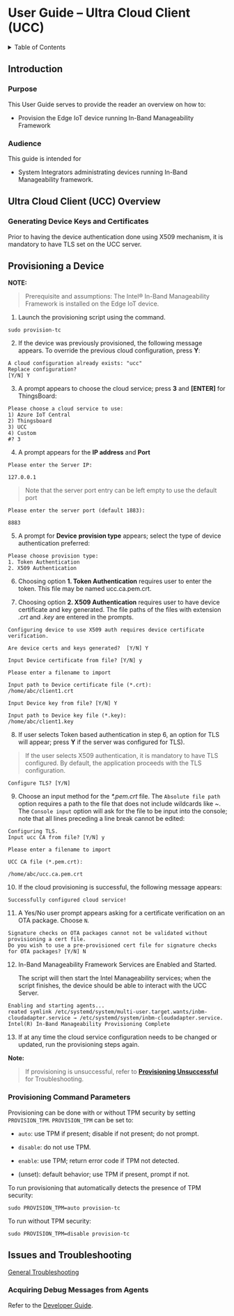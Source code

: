 # User Guide – Ultra Cloud Client (UCC)

<details>
<summary>Table of Contents</summary>

1. [Introduction](#introduction)
    1. [Purpose](#purpose)
    2. [Audience](#audience)
2. [Ultra Cloud Client (UCC) Overview](#ultra-cloud-client-ucc-overview)
    1. [Generating Device Keys and Certificates](#generating-device-keys-and-certificates)
3. [Provisioning a Device](#provisioning-a-device)
   1. [Provisioning Command Parameters](#provisioning-command-parameters)
4. [Issues and Troubleshooting](#issues-and-troubleshooting)
    1. [Acquiring Debug Messages from Agents](#acquiring-debug-messages-from-agents)

</details>

## Introduction
### Purpose

This User Guide serves to provide the reader an overview on how to:
- Provision the Edge IoT device running In-Band Manageability Framework

### Audience

This guide is intended for

- System Integrators administrating devices running In-Band
    Manageability framework.

## Ultra Cloud Client (UCC) Overview

### Generating Device Keys and Certificates

Prior to having the device authentication done using X509 mechanism, it
is mandatory to have TLS set on the UCC server. 

## Provisioning a Device

**NOTE:**
> Prerequisite and assumptions: The Intel® In-Band Manageability Framework is installed on the Edge IoT device.

1. Launch the provisioning script using the command.
```shell
sudo provision-tc
```

2. If the device was previously provisioned, the following message
    appears. To override the previous cloud configuration, press **Y**:

```
A cloud configuration already exists: "ucc"
Replace configuration?
[Y/N] Y
```

3. A prompt appears to choose the cloud service; press **3** and
    **\[ENTER\]** for ThingsBoard:

```
Please choose a cloud service to use:
1) Azure IoT Central
2) Thingsboard
3) UCC
4) Custom
#? 3
```

4. A prompt appears for the **IP address** and **Port**   
    
```
Please enter the Server IP:

127.0.0.1
```
> Note that the server port entry can be left empty to use the default port
```
Please enter the server port (default 1883):

8883
```

5. A prompt for **Device** **provision type** appears; select the type
    of device authentication preferred:
``` 
Please choose provision type:
1. Token Authentication
2. X509 Authentication
```

6. Choosing option **1. Token Authentication** requires user to enter
    the token. This file may be named ucc.ca.pem.crt.

7. Choosing option **2. X509 Authentication** requires user to have
    device certificate and key generated.
    The file paths of the files with extension *.crt* and *.key* are entered in
    the prompts.
```
Configuring device to use X509 auth requires device certificate verification.

Are device certs and keys generated?  [Y/N] Y

Input Device certificate from file? [Y/N] y

Please enter a filename to import 

Input path to Device certificate file (*.crt):
/home/abc/client1.crt

Input Device key from file? [Y/N] Y

Input path to Device key file (*.key):
/home/abc/client1.key

```

8. If user selects Token based authentication in step 6, an option for
    TLS will appear; press **Y** if the server was configured for TLS).
> If the user selects X509 authentication, it is mandatory to have TLS configured. By default, the application proceeds with the TLS configuration.

```
Configure TLS? [Y/N]
```

9. Choose an input method for the *\*.pem.crt* file. The `Absolute file
    path` option requires a path to the file that does not include
    wildcards like \~. The `Console input` option will ask for the file
    to be input into the console; note that all lines preceding a line
    break cannot be edited:
```
Configuring TLS.
Input ucc CA from file? [Y/N] y

Please enter a filename to import 

UCC CA file (*.pem.crt):

/home/abc/ucc.ca.pem.crt
```

10. If the cloud provisioning is successful, the following message
    appears:
```
Successfully configured cloud service!
```

11. A Yes/No user prompt appears asking for a certificate verification
    on an OTA package. Choose `N`.
```
Signature checks on OTA packages cannot not be validated without provisioning a cert file.
Do you wish to use a pre-provisioned cert file for signature checks for OTA packages? [Y/N] N
```

12. In-Band Manageability Framework Services are Enabled and Started.

    The script will then start the Intel Manageability services; when
    the script finishes, the device should be able to interact with the
    UCC Server.

```
Enabling and starting agents...
reated symlink /etc/systemd/system/multi-user.target.wants/inbm-cloudadapter.service → /etc/systemd/system/inbm-cloudadapter.service.
Intel(R) In-Band Manageability Provisioning Complete
```

13. If at any time the cloud service configuration needs to be changed
    or updated, run the provisioning steps again.

**Note:** 
> If provisioning is unsuccessful, refer to **[Provisioning Unsuccessful](#issues-and-troubleshooting)** for Troubleshooting.

### Provisioning Command Parameters

Provisioning can be done with or without TPM security by setting
`PROVISION_TPM`. `PROVISION_TPM` can be set to:

-   `auto`: use TPM if present; disable if not present; do not prompt.

-   `disable`: do not use TPM.

-   `enable`: use TPM; return error code if TPM not detected.

-   (unset): default behavior; use TPM if present, prompt if not.

To run provisioning that automatically detects the presence of TPM
security:

```shell
sudo PROVISION_TPM=auto provision-tc
```

To run without TPM security:
```shell
sudo PROVISION_TPM=disable provision-tc
```

## Issues and Troubleshooting

[General Troubleshooting](Issues%20and%20Troubleshooting.md)

### Acquiring Debug Messages from Agents

Refer to the [Developer Guide](In-Band%20Manageability%20Developer%20Guide.md).
